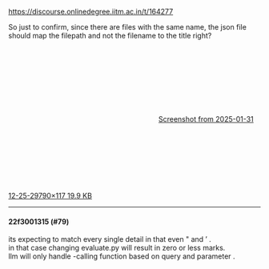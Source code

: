 https://discourse.onlinedegree.iitm.ac.in/t/164277

So just to confirm, since there are files with the same name, the json file should map the filepath and not the filename to the title right?<br/>
<div class="lightbox-wrapper"><a class="lightbox" data-download-href="/uploads/short-url/ueKbRWWjd5grI2e1vqOReD58S1t.png?dl=1" href="https://europe1.discourse-cdn.com/flex013/uploads/iitm/original/3X/d/3/d3ebea3238860bad920a47ff55ac33cb02ad2d63.png" rel="noopener nofollow ugc" title="Screenshot from 2025-01-31 12-25-29"><div class="meta"><svg aria-hidden="true" class="fa d-icon d-icon-far-image svg-icon"><use href="#far-image"></use></svg><span class="filename">Screenshot from 2025-01-31 12-25-29</span><span class="informations">790×117 19.9 KB</span><svg aria-hidden="true" class="fa d-icon d-icon-discourse-expand svg-icon"><use href="#discourse-expand"></use></svg></div></a></div></p><hr>

<h4>22f3001315 (#79)</h4>
<p>its expecting to  match every single detail in that even " and ’ .<br/>
in that case changing evaluate.py will result in zero or less marks.<br/>
llm will only handle  -calling function based on query and parameter   .